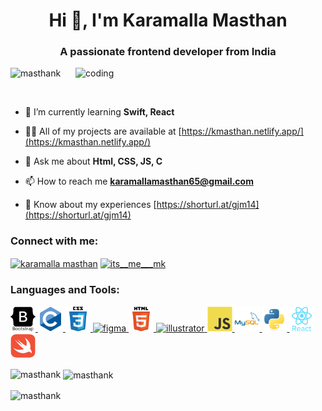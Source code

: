 <h1 align="center">Hi 👋, I'm Karamalla Masthan</h1>
<h3 align="center">A passionate frontend developer from India</h3>

<img align="right" alt="coding" width="400" src="[![Uploading image.png…]()
](https://github.com/Masthank/Masthank/assets/123854764/8b2033da-034d-4e3b-8f8d-c60e9278836c)" ></img>

<p align="left"> <img src="https://komarev.com/ghpvc/?username=masthank&label=Profile%20views&color=0e75b6&style=flat" alt="masthank" /> </p>

<p align="left"> <a href="https://twitter.com/" target="blank"><img src="https://img.shields.io/twitter/follow/?logo=twitter&style=for-the-badge" alt="" /></a> </p>

- 🌱 I’m currently learning **Swift, React**

- 👨‍💻 All of my projects are available at [https://kmasthan.netlify.app/](https://kmasthan.netlify.app/)

- 💬 Ask me about **Html, CSS, JS, C**

- 📫 How to reach me **karamallamasthan65@gmail.com**

- 📄 Know about my experiences [https://shorturl.at/gjm14](https://shorturl.at/gjm14)

<h3 align="left">Connect with me:</h3>
<p align="left">
<a href="https://www.linkedin.com/in/karamalla-masthan-967307257/" target="blank"><img align="center" src="https://raw.githubusercontent.com/rahuldkjain/github-profile-readme-generator/master/src/images/icons/Social/linked-in-alt.svg" alt="karamalla masthan" height="30" width="40" /></a>
<a href="https://instagram.com/its_me____mk" target="blank"><img align="center" src="https://raw.githubusercontent.com/rahuldkjain/github-profile-readme-generator/master/src/images/icons/Social/instagram.svg" alt="its__me___mk" height="30" width="40" /></a>
</p>

<h3 align="left">Languages and Tools:</h3>
<p align="left"> <a href="https://getbootstrap.com" target="_blank" rel="noreferrer"> <img src="https://raw.githubusercontent.com/devicons/devicon/master/icons/bootstrap/bootstrap-plain-wordmark.svg" alt="bootstrap" width="40" height="40"/> </a> <a href="https://www.cprogramming.com/" target="_blank" rel="noreferrer"> <img src="https://raw.githubusercontent.com/devicons/devicon/master/icons/c/c-original.svg" alt="c" width="40" height="40"/> </a> <a href="https://www.w3schools.com/css/" target="_blank" rel="noreferrer"> <img src="https://raw.githubusercontent.com/devicons/devicon/master/icons/css3/css3-original-wordmark.svg" alt="css3" width="40" height="40"/> </a> <a href="https://www.figma.com/" target="_blank" rel="noreferrer"> <img src="https://www.vectorlogo.zone/logos/figma/figma-icon.svg" alt="figma" width="40" height="40"/> </a> <a href="https://www.w3.org/html/" target="_blank" rel="noreferrer"> <img src="https://raw.githubusercontent.com/devicons/devicon/master/icons/html5/html5-original-wordmark.svg" alt="html5" width="40" height="40"/> </a> <a href="https://www.adobe.com/in/products/illustrator.html" target="_blank" rel="noreferrer"> <img src="https://www.vectorlogo.zone/logos/adobe_illustrator/adobe_illustrator-icon.svg" alt="illustrator" width="40" height="40"/> </a> <a href="https://developer.mozilla.org/en-US/docs/Web/JavaScript" target="_blank" rel="noreferrer"> <img src="https://raw.githubusercontent.com/devicons/devicon/master/icons/javascript/javascript-original.svg" alt="javascript" width="40" height="40"/> </a> <a href="https://www.mysql.com/" target="_blank" rel="noreferrer"> <img src="https://raw.githubusercontent.com/devicons/devicon/master/icons/mysql/mysql-original-wordmark.svg" alt="mysql" width="40" height="40"/> </a> <a href="https://www.python.org" target="_blank" rel="noreferrer"> <img src="https://raw.githubusercontent.com/devicons/devicon/master/icons/python/python-original.svg" alt="python" width="40" height="40"/> </a> <a href="https://reactjs.org/" target="_blank" rel="noreferrer"> <img src="https://raw.githubusercontent.com/devicons/devicon/master/icons/react/react-original-wordmark.svg" alt="react" width="40" height="40"/> </a> <a href="https://developer.apple.com/swift/" target="_blank" rel="noreferrer"> <img src="https://raw.githubusercontent.com/devicons/devicon/master/icons/swift/swift-original.svg" alt="swift" width="40" height="40"/> </a> </p>

<p><img align="left" src="https://github-readme-stats.vercel.app/api/top-langs?username=masthank&show_icons=true&locale=en&layout=compact" alt="masthank" /></p>

<p>&nbsp;<img align="center" src="https://github-readme-stats.vercel.app/api?username=masthank&show_icons=true&locale=en" alt="masthank" /></p>

<p><img align="center" src="https://github-readme-streak-stats.herokuapp.com/?user=masthank&" alt="masthank" /></p>
